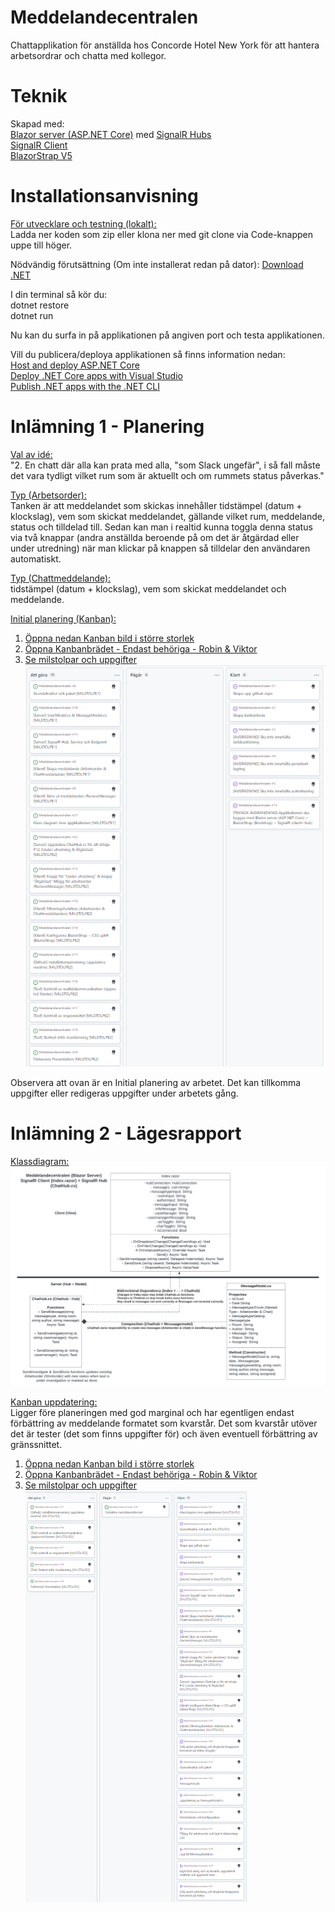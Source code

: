 # Meddelandecentralen
Chattapplikation för anställda hos Concorde Hotel New York för att hantera arbetsordrar och chatta med kollegor. 
# Teknik
Skapad med:  
[Blazor server (ASP.NET Core)](https://learn.microsoft.com/en-us/aspnet/core/blazor/?view=aspnetcore-6.0) med [SignalR Hubs](https://learn.microsoft.com/en-us/aspnet/core/signalr/hubs?view=aspnetcore-6.0)  
[SignalR Client](https://learn.microsoft.com/en-us/aspnet/core/signalr/client-features?view=aspnetcore-6.0)  
[BlazorStrap V5](https://blazorstrap.io/V5/)  

# Installationsanvisning  
<ins>För utvecklare och testning (lokalt):</ins>  
Ladda ner koden som zip eller klona ner med git clone via Code-knappen uppe till höger.  

Nödvändig förutsättning (Om inte installerat redan på dator):
[Download .NET](https://dotnet.microsoft.com/en-us/download)  

I din terminal så kör du:  
dotnet restore  
dotnet run  

Nu kan du surfa in på applikationen på angiven port och testa applikationen.

Vill du publicera/deploya applikationen så finns information nedan:  
[Host and deploy ASP.NET Core](https://learn.microsoft.com/en-us/aspnet/core/host-and-deploy/?view=aspnetcore-6.0)  
[Deploy .NET Core apps with Visual Studio](https://learn.microsoft.com/en-us/dotnet/core/deploying/deploy-with-vs?tabs=vs156)  
[Publish .NET apps with the .NET CLI](https://learn.microsoft.com/en-us/dotnet/core/deploying/deploy-with-cli)  

  
# Inlämning 1 - Planering  
<ins>Val av idé:</ins>  
"2. En chatt där alla kan prata med alla, "som Slack ungefär", i så fall måste det vara tydligt vilket rum som är aktuellt och om rummets status påverkas."  

<ins>Typ (Arbetsorder):</ins>  
Tanken är att meddelandet som skickas innehåller tidstämpel (datum + klockslag), vem som skickat meddelandet, gällande vilket rum, meddelande, status och tilldelad till. Sedan kan man i realtid kunna toggla denna status via två knappar (andra anställda beroende på om det är åtgärdad eller under utredning) när man klickar på knappen så tilldelar den användaren automatiskt.

<ins>Typ (Chattmeddelande):</ins>  
tidstämpel (datum + klockslag), vem som skickat meddelandet och meddelande.

<ins>Initial planering (Kanban):</ins>  
1) [Öppna nedan Kanban bild i större storlek](https://github.com/niborium/Meddelandecentralen/blob/main/Kanban-initial.PNG)  
2) [Öppna Kanbanbrädet - Endast behöriga - Robin & Viktor](https://github.com/users/niborium/projects/1/views/1)   
3) [Se milstolpar och uppgifter](https://github.com/niborium/Meddelandecentralen/milestones)  
![Kanban](https://github.com/niborium/Meddelandecentralen/blob/main/Kanban-initial.PNG?raw=true)  

Observera att ovan är en Initial planering av arbetet. Det kan tillkomma uppgifter eller redigeras uppgifter under arbetets gång.

# Inlämning 2 - Lägesrapport
<ins>Klassdiagram:</ins>  
![Classdiagram](https://github.com/niborium/Meddelandecentralen/blob/main/Artefacts/Meddelandecentralen-classdiagram.png)

<ins>Kanban uppdatering:</ins>  
Ligger före planeringen med god marginal och har egentligen endast förbättring av meddelande formatet som kvarstår.
Det som kvarstår utöver det är tester (det som finns uppgifter för) och även eventuell förbättring av gränssnittet.

1) [Öppna nedan Kanban bild i större storlek](https://github.com/niborium/Meddelandecentralen/blob/main/Kanban-update.PNG)  
2) [Öppna Kanbanbrädet - Endast behöriga - Robin & Viktor](https://github.com/users/niborium/projects/1/views/1)   
3) [Se milstolpar och uppgifter](https://github.com/niborium/Meddelandecentralen/milestones)  
![Kanban](https://github.com/niborium/Meddelandecentralen/blob/main/Kanban-update.PNG?raw=true)  
